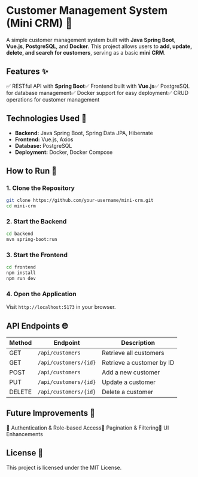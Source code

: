 # Customer Management System (Mini CRM) 🏢

A simple customer management system built with **Java Spring Boot**, **Vue.js**, **PostgreSQL**, and **Docker**. This project allows users to **add, update, delete, and search for customers**, serving as a basic **mini CRM**.

## Features ✨

✅ RESTful API with **Spring Boot**✅ Frontend built with **Vue.js**✅ PostgreSQL for database management✅ Docker support for easy deployment✅ CRUD operations for customer management

## Technologies Used 🔧

- **Backend:** Java Spring Boot, Spring Data JPA, Hibernate
- **Frontend:** Vue.js, Axios
- **Database:** PostgreSQL
- **Deployment:** Docker, Docker Compose

## How to Run 🚀

### 1. Clone the Repository

```sh
git clone https://github.com/your-username/mini-crm.git
cd mini-crm
```

### 2. Start the Backend

```sh
cd backend  
mvn spring-boot:run  
```

### 3. Start the Frontend

```sh
cd frontend  
npm install  
npm run dev  
```

### 4. Open the Application

Visit `http://localhost:5173` in your browser.

## API Endpoints 🌐

| Method | Endpoint              | Description               |
| ------ | --------------------- | ------------------------- |
| GET    | `/api/customers`      | Retrieve all customers    |
| GET    | `/api/customers/{id}` | Retrieve a customer by ID |
| POST   | `/api/customers`      | Add a new customer        |
| PUT    | `/api/customers/{id}` | Update a customer         |
| DELETE | `/api/customers/{id}` | Delete a customer         |

## Future Improvements 🚀

📌 Authentication & Role-based Access📌 Pagination & Filtering📌 UI Enhancements

## License 📜

This project is licensed under the MIT License.
